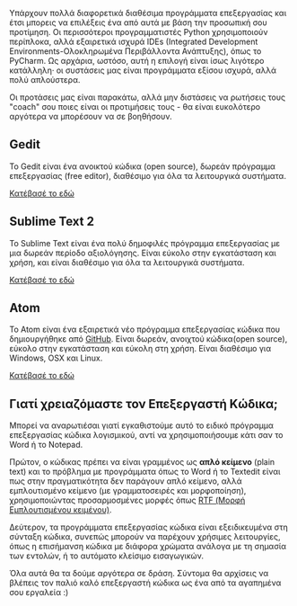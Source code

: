 Υπάρχουν πολλά διαφορετικά διαθέσιμα προγράμματα επεξεργασίας και έτσι μπορεις να επιλέξεις ένα από αυτά με βάση την προσωπική σου προτίμηση. Οι περισσότεροι προγραμματιστές Python χρησιμοποιούν περίπλοκα, αλλά εξαιρετικά ισχυρά IDEs (Integrated Development Environments-Ολοκληρωμένα Περιβάλλοντα Ανάπτυξης), όπως το PyCharm. Ως αρχάρια, ωστόσο, αυτή η επιλογή είναι ίσως λιγότερο κατάλληλη· οι συστάσεις μας είναι προγράμματα εξίσου ισχυρά, αλλά πολύ απλούστερα.

Οι προτάσεις μας είναι παρακάτω, αλλά μην διστάσεις να ρωτήσεις τους "coach" σου ποιες είναι οι προτιμήσεις τους - θα είναι ευκολότερο αργότερα να μπορέσουν να σε βοηθήσουν.

## Gedit

Το Gedit είναι ένα ανοικτού κώδικα (open source), δωρεάν πρόγραμμα επεξεργασίας (free editor), διαθέσιμο για όλα τα λειτουργικά συστήματα.

[Κατέβασέ το εδώ](https://wiki.gnome.org/Apps/Gedit#Download)

## Sublime Text 2

Το Sublime Text είναι ένα πολύ δημοφιλές πρόγραμμα επεξεργασίας με μια δωρεάν περίοδο αξιολόγησης. Είναι εύκολο στην εγκατάσταση και χρήση, και είναι διαθέσιμο για όλα τα λειτουργικά συστήματα.

[Κατέβασέ το εδώ](http://www.sublimetext.com/2)

## Atom

Το Atom είναι ένα εξαιρετικά νέο πρόγραμμα επεξεργασίας κώδικα που δημιουργήθηκε από [GitHub](http://github.com/). Είναι δωρεάν, ανοιχτού κώδικα(open source), εύκολο στην εγκατάσταση και εύκολη στη χρήση. Είναι διαθέσιμο για Windows, OSX και Linux.

[Κατέβασέ το εδώ](https://atom.io/)

## Γιατί χρειαζόμαστε τον Επεξεργαστή Κώδικα;

Μπορεί να αναρωτιέσαι γιατί εγκαθιστούμε αυτό το ειδικό πρόγραμμα επεξεργασίας κώδικα λογισμικού, αντί να χρησιμοποιήσουμε κάτι σαν το Word ή το Notepad.

Πρώτον, ο κώδικας πρέπει να είναι γραμμένος ως **απλό κείμενο** (plain text) και το πρόβλημα με προγράμματα όπως το Word ή το Textedit είναι πως στην πραγματικότητα δεν παράγουν απλό κείμενο, αλλά εμπλουτισμένο κείμενο (με γραμματοσειρές και μορφοποίηση), χρησιμοποιώντας προσαρμοσμένες μορφές όπως [RTF (Μορφή Εμπλουτισμένου κειμένου)](https://en.wikipedia.org/wiki/Rich_Text_Format).

Δεύτερον, τα προγράμματα επεξεργασίας κώδικα είναι εξειδικευμένα στη σύνταξη κώδικα, συνεπώς μπορούν να παρέχουν χρήσιμες λειτουργίες, όπως η επισήμανση κώδικα με διάφορα χρώματα ανάλογα με τη σημασία των εντολών, ή το αυτόματο κλείσιμο εισαγωγικών.

Όλα αυτά θα τα δούμε αργότερα σε δράση. Σύντομα θα αρχίσεις να βλέπεις τον παλιό καλό επεξεργαστή κώδικα ως ένα από τα αγαπημένα σου εργαλεία :)